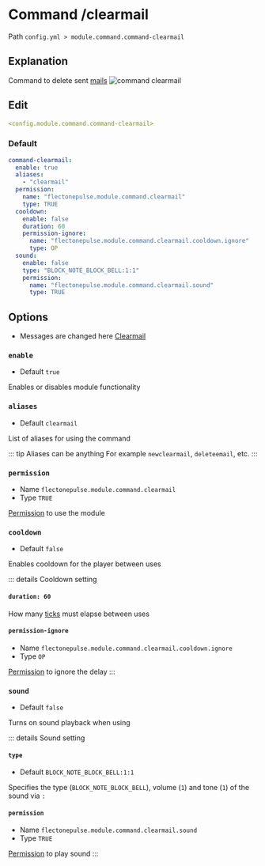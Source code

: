 # Command /clearmail
Path `config.yml > module.command.command-clearmail`

## Explanation
Command to delete sent [mails](/en/config/module/command/command-mail/)
![command clearmail](/commandclearmail.png)

## Edit
```yaml
<config.module.command.command-clearmail>
```

### Default
```yaml
command-clearmail:
  enable: true
  aliases:
    - "clearmail"
  permission:
    name: "flectonepulse.module.command.clearmail"
    type: TRUE
  cooldown:
    enable: false
    duration: 60
    permission-ignore:
      name: "flectonepulse.module.command.clearmail.cooldown.ignore"
      type: OP
  sound:
    enable: false
    type: "BLOCK_NOTE_BLOCK_BELL:1:1"
    permission:
      name: "flectonepulse.module.command.clearmail.sound"
      type: TRUE
```

## Options

- Messages are changed here [Clearmail](/en/messages/ru_ru/module/command/command-clearmail/)

### `enable`
- Default `true`

Enables or disables module functionality

### `aliases`
- Default `clearmail`

List of aliases for using the command

::: tip Aliases can be anything
For example `newclearmail`, `deleteemail`, etc.
:::

### `permission`
- Name `flectonepulse.module.command.clearmail`
- Type `TRUE`

[Permission](/en/config/module/#explanation) to use the module

### `cooldown`
- Default `false`

Enables cooldown for the player between uses

::: details Cooldown setting
#### `duration: 60`

How many [ticks](https://minecraft.wiki/w/Tick) must elapse between uses

#### `permission-ignore`
- Name `flectonepulse.module.command.clearmail.cooldown.ignore`
- Type `OP`

[Permission](/en/config/module/#explanation) to ignore the delay
:::

### `sound`
- Default `false`

Turns on sound playback when using

::: details Sound setting
#### `type`
- Default `BLOCK_NOTE_BLOCK_BELL:1:1`

Specifies the type (`BLOCK_NOTE_BLOCK_BELL`), volume (`1`) and tone (`1`) of the sound via `:`

#### `permission`
- Name `flectonepulse.module.command.clearmail.sound`
- Type `TRUE`

[Permission](/en/config/module/#explanation) to play sound
:::